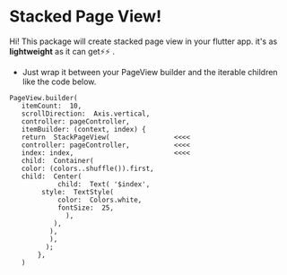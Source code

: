 # Stacked Page View!

Hi! This package will create stacked page view in your flutter app.
it's as **lightweight** as it can get⚡⚡ .

- Just wrap it between your PageView builder and the iterable children like the code below.

```
PageView.builder(
   itemCount:  10,
   scrollDirection:  Axis.vertical,
   controller: pageController,
   itemBuilder: (context, index) {
   return  StackPageView(                <<<<
   controller: pageController,           <<<<
   index: index,                         <<<<
   child:  Container(
   color: (colors..shuffle()).first,
   child:  Center(
		    child:  Text( '$index',
	    style:  TextStyle(
		    color:  Colors.white,
		    fontSize:  25,
              ),
           ),
          ),
	      ),
	     );
	   },
   )
```
